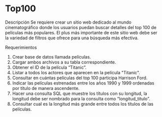 # Top100

Descripción
Se requiere crear un sitio web dedicado al mundo cinematográfico donde los usuarios
puedan buscar detalles del top 100 de películas más populares. El plus más importante de
este sitio web debe ser la variedad de filtros que ofrece para una búsqueda más efectiva.

Requerimientos
1. Crear base de datos llamada películas.
2. Cargar ambos archivos a su tabla correspondiente.
3. Obtener el ID de la película “Titanic”.
4. Listar a todos los actores que aparecen en la película "Titanic".
5. Consultar en cuántas películas del top 100 participa Harrison Ford.
6. Indicar las películas estrenadas entre los años 1990 y 1999 ordenadas por título de
manera ascendente.
7. Hacer una consulta SQL que muestre los títulos con su longitud, la longitud debe ser
nombrado para la consulta como “longitud_titulo”.
8. Consultar cual es la longitud más grande entre todos los títulos de las películas.
